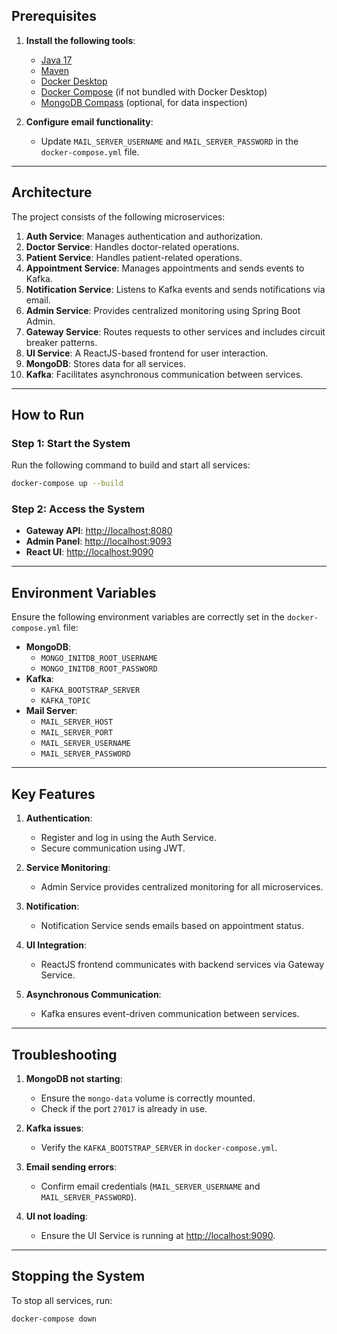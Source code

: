 

## Prerequisites

1. **Install the following tools**:
    - [Java 17](https://openjdk.org/)
    - [Maven](https://maven.apache.org/install.html)
    - [Docker Desktop](https://www.docker.com/products/docker-desktop/)
    - [Docker Compose](https://docs.docker.com/compose/install/) (if not bundled with Docker Desktop)
    - [MongoDB Compass](https://www.mongodb.com/products/compass) (optional, for data inspection)

2. **Configure email functionality**:
    - Update `MAIL_SERVER_USERNAME` and `MAIL_SERVER_PASSWORD` in the `docker-compose.yml` file.

---

## Architecture

The project consists of the following microservices:

1. **Auth Service**: Manages authentication and authorization.
2. **Doctor Service**: Handles doctor-related operations.
3. **Patient Service**: Handles patient-related operations.
4. **Appointment Service**: Manages appointments and sends events to Kafka.
5. **Notification Service**: Listens to Kafka events and sends notifications via email.
6. **Admin Service**: Provides centralized monitoring using Spring Boot Admin.
7. **Gateway Service**: Routes requests to other services and includes circuit breaker patterns.
8. **UI Service**: A ReactJS-based frontend for user interaction.
9. **MongoDB**: Stores data for all services.
10. **Kafka**: Facilitates asynchronous communication between services.

---

## How to Run

### Step 1: Start the System
Run the following command to build and start all services:
```bash
docker-compose up --build
```

### Step 2: Access the System
- **Gateway API**: [http://localhost:8080](http://localhost:8080)
- **Admin Panel**: [http://localhost:9093](http://localhost:9093)
- **React UI**: [http://localhost:9090](http://localhost:9090)

---

## Environment Variables

Ensure the following environment variables are correctly set in the `docker-compose.yml` file:

- **MongoDB**:
    - `MONGO_INITDB_ROOT_USERNAME`
    - `MONGO_INITDB_ROOT_PASSWORD`
- **Kafka**:
    - `KAFKA_BOOTSTRAP_SERVER`
    - `KAFKA_TOPIC`
- **Mail Server**:
    - `MAIL_SERVER_HOST`
    - `MAIL_SERVER_PORT`
    - `MAIL_SERVER_USERNAME`
    - `MAIL_SERVER_PASSWORD`

---

## Key Features

1. **Authentication**:
    - Register and log in using the Auth Service.
    - Secure communication using JWT.

2. **Service Monitoring**:
    - Admin Service provides centralized monitoring for all microservices.

3. **Notification**:
    - Notification Service sends emails based on appointment status.

4. **UI Integration**:
    - ReactJS frontend communicates with backend services via Gateway Service.

5. **Asynchronous Communication**:
    - Kafka ensures event-driven communication between services.

---

## Troubleshooting

1. **MongoDB not starting**:
    - Ensure the `mongo-data` volume is correctly mounted.
    - Check if the port `27017` is already in use.

2. **Kafka issues**:
    - Verify the `KAFKA_BOOTSTRAP_SERVER` in `docker-compose.yml`.

3. **Email sending errors**:
    - Confirm email credentials (`MAIL_SERVER_USERNAME` and `MAIL_SERVER_PASSWORD`).

4. **UI not loading**:
    - Ensure the UI Service is running at [http://localhost:9090](http://localhost:9090).

---

## Stopping the System
To stop all services, run:
```bash
docker-compose down
```
